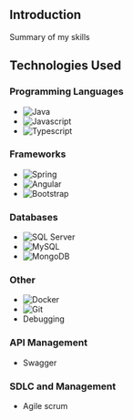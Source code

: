## Introduction

Summary of my skills

## Technologies Used

### Programming Languages

- ![Java](https://img.shields.io/badge/Java-232F3E?style=flat&logo=openjdk&logoColor=white)
- ![Javascript](https://img.shields.io/badge/Javascript-F7DF1E?style=flat&logo=javascript&logoColor=white)
- ![Typescript](https://img.shields.io/badge/Typescript-00ADD8?style=flat&logo=typescript&logoColor=white)

### Frameworks

- ![Spring](https://img.shields.io/badge/Spring-6DB33F?style=flat&logo=spring&logoColor=white)
- ![Angular](https://img.shields.io/badge/Angular-DD0031?style=flat&logo=angular&logoColor=white)
- ![Bootstrap](https://img.shields.io/badge/Bootstrap-7952B3?style=flat&logo=bootstrap&logoColor=white)

### Databases

- ![SQL Server](https://img.shields.io/badge/SQL%20Server-CC2927?style=flat&logo=microsoftsqlserver&logoColor=white)
- ![MySQL](https://img.shields.io/badge/MySQL-00ADD8?style=flat&logo=mysql&logoColor=white)
- ![MongoDB](https://img.shields.io/badge/MongoDB-6DB33F?style=flat&logo=mongodb&logoColor=white)


### Other

- ![Docker](https://img.shields.io/badge/Docker-2496ED?style=flat&logo=docker&logoColor=white)
- ![Git](https://img.shields.io/badge/Git-F05032?style=flat&logo=git&logoColor=white)
- Debugging

### API Management

- Swagger

### SDLC and Management

- Agile scrum
